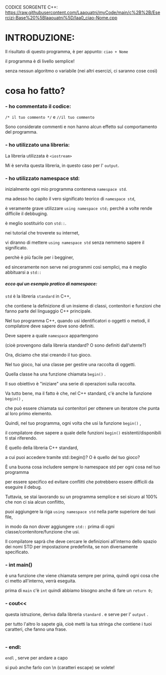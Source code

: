 CODICE SORGENTE C++: https://raw.githubusercontent.com/Laaouatni/myCode/main/c%2B%2B/Esercizi-Base%20%5Blaaouatni%5D/laa0_ciao-Nome.cpp

# INTRODUZIONE:

Il risultato di questo programma, è per appunto: `ciao + Nome`

il programma è di livello semplice!

senza nessun algoritmo o variabile (nei altri esercizi, ci saranno cose così)

# cosa ho fatto?

### - ho commentato il codice:
`/* il tuo commento */` e `//il tuo commento`

Sono considerate commenti e non hanno alcun effetto sul comportamento del programma.

### - ho utilizzato una libreria:
La libreria utilizzata è `<iostream>`

Mi è servita questa libreria, in questo caso per l' `output`.

### - ho utilizzato namespace std:
inizialmente ogni mio programma conteneva `namespace std`.

ma adesso ho capito il vero significato teorico di `namespace std`, 

è veramente grave utilizzare `using namespace std;` perchè a volte rende difficile il debbuging. 

è meglio sostituirlo con `std::`. 

nei tutorial che troverete su internet, 

vi diranno di mettere `using namespace std` senza nemmeno sapere il significato. 

perchè è più facile per i begginer, 

ed sinceramente non serve nei programmi così semplici, ma è meglio abbituarsi a `std::`

##### ecco qui un esempio pratico di namespace:
`std` è la libreria `standard` in C++, 

che contiene la definizione di un insieme di classi, contenitori e funzioni che fanno parte del linguaggio C++ principale. 


Nel tuo programma C++, quando usi identificatori o oggetti o metodi, il compilatore deve sapere dove sono definiti.

Deve sapere a quale `namespace` appartengono

(cioè provengono dalla libreria standard? O sono definiti dall'utente?)


Ora, diciamo che stai creando il tuo gioco. 

Nel tuo gioco, hai una classe per gestire una raccolta di oggetti. 

Quella classe ha una funzione chiamata `begin()` . 


Il suo obiettivo è "iniziare" una serie di operazioni sulla raccolta. 

Va tutto bene, ma il fatto è che, nel C++ standard, c'è anche la funzione `begin()` ,

che può essere chiamata sui contenitori per ottenere un iteratore che punta al loro primo elemento. 


Quindi, nel tuo programma, ogni volta che usi la funzione `begin()` , 

il compilatore deve sapere a quale delle funzioni `begin()` esistenti/disponibili ti stai riferendo. 


È quello della libreria C++ standard,

a cui puoi accedere tramite std::begin()? O è quello del tuo gioco?


È una buona cosa includere sempre lo namespace std per ogni cosa nel tuo programma 

per essere specifico ed evitare conflitti che potrebbero essere difficili da eseguire il debug. 


Tuttavia, se stai lavorando su un programma semplice e sei sicuro al 100% che non ci sia alcun conflitto, 

puoi aggiungere la riga `using namespace std` nella parte superiore dei tuoi file, 

in modo da non dover aggiungere `std::` prima di ogni classe/contenitore/funzione che usi. 

Il compilatore saprà che deve cercare le definizioni all'interno dello spazio dei nomi STD per impostazione predefinita, se non diversamente specificato.

### - int main()
è una funzione che viene chiamata sempre per prima, quindi ogni cosa che ci metto all'interno, verrà eseguita.

prima di `main` c'è `int` quindi abbiamo bisogno anche di fare un `return 0;`

### - cout<<
questa istruzione, deriva dalla libreria `standard` . e serve per l' `output` .

per tutto l'altro lo sapete già, cioè metti la tua stringa che contiene i tuoi caratteri, che fanno una frase.

# 

### - endl:
`endl` , serve per andare a capo

si può anche farlo con \n (caratteri escape) se volete!